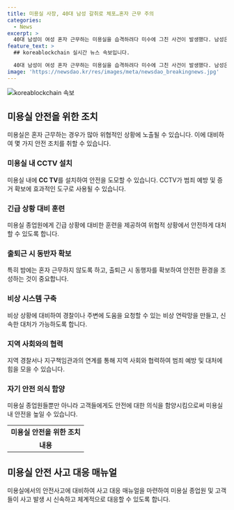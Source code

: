 ```yaml
---
title: 미용실 사장, 40대 남성 갈취로 체포…혼자 근무 주의
categories:
  - News
excerpt: >
  40대 남성이 여성 혼자 근무하는 미용실을 습격하려다 미수에 그친 사건이 발생했다. 남성은 흉기를 들고 미용실에 침입하려다 미용실 업주에게 발각되어 경찰에 체포됐으며, 사건은 미용실 CCTV를 통해 밝혀졌다. 경찰은 사건 경위를 조사 중이며, 남성은 "생활고 때문에"라는 이유로 범행을 시도했다고 진술했다. 여성 혼자 근무하는 업체에서의 안전 문제와 함께 사건의 경위에 대한 교차 조명이 이어질 전망이다.
feature_text: >
  ## koreablockchain 실시간 뉴스 속보입니다.

  40대 남성이 여성 혼자 근무하는 미용실을 습격하려다 미수에 그친 사건이 발생했다. 남성은 흉기를 들고 미용실에 침입하려다 미용실 업주에게 발각되어 경찰에 체포됐으며, 사건은 미용실 CCTV를 통해 밝혀졌다. 경찰은 사건 경위를 조사 중이며, 남성은 "생활고 때문에"라는 이유로 범행을 시도했다고 진술했다. 여성 혼자 근무하는 업체에서의 안전 문제와 함께 사건의 경위에 대한 교차 조명이 이어질 전망이다.
image: 'https://newsdao.kr/res/images/meta/newsdao_breakingnews.jpg'
---
```


<p><img src="https://newsdao.kr/res/images/meta/newsdao_breakingnews.jpg" alt="koreablockchain 속보" /></p>

<h2 data-ke-size="size26">미용실 안전을 위한 조치</h2>

<p data-ke-size="size16">미용실은 혼자 근무하는 경우가 많아 위협적인 상황에 노출될 수 있습니다. 이에 대비하여 몇 가지 안전 조치를 취할 수 있습니다.</p>

<h3>미용실 내 CCTV 설치</h3>

<p data-ke-size="size16">미용실 내에 <b>CC TV</b>를 설치하여 안전을 도모할 수 있습니다. CCTV가 범죄 예방 및 증거 확보에 효과적인 도구로 사용될 수 있습니다.</p>

<h3>긴급 상황 대비 훈련</h3>

<p data-ke-size="size16">미용실 종업원에게 긴급 상황에 대비한 훈련을 제공하여 위협적 상황에서 안전하게 대처할 수 있도록 합니다.</p>

<h3>출퇴근 시 동반자 확보</h3>

<p data-ke-size="size16">특히 밤에는 혼자 근무하지 않도록 하고, 출퇴근 시 동행자를 확보하여 안전한 환경을 조성하는 것이 중요합니다.</p>

<h3>비상 시스템 구축</h3>

<p data-ke-size="size16">비상 상황에 대비하여 경찰이나 주변에 도움을 요청할 수 있는 비상 연락망을 만들고, 신속한 대처가 가능하도록 합니다.</p>

<h3>지역 사회와의 협력</h3>

<p data-ke-size="size16">지역 경찰서나 지구책임관과의 연계를 통해 지역 사회와 협력하여 범죄 예방 및 대처에 힘을 모을 수 있습니다.</p>

<h3>자기 안전 의식 함양</h3>

<p data-ke-size="size16">미용실 종업원들뿐만 아니라 고객들에게도 안전에 대한 의식을 함양시킴으로써 미용실 내 안전을 높일 수 있습니다.</p>

<table>
    <tbody>
        <tr>
            <td style="text-align: center; height: 17px;"><b>미용실 안전을 위한 조치</b></td>
        </tr>
        <tr>
            <td style="text-align: center; height: 17px;"><b>내용</b></td>
        </tr>
    </tbody>
</table>

<h2 data-ke-size="size26">미용실 안전 사고 대응 매뉴얼</h2>

<p data-ke-size="size16">미용실에서의 안전사고에 대비하여 사고 대응 매뉴얼을 마련하여 미용실 종업원 및 고객들이 사고 발생 시 신속하고 체계적으로 대응할 수 있도록 합니다.</p>

